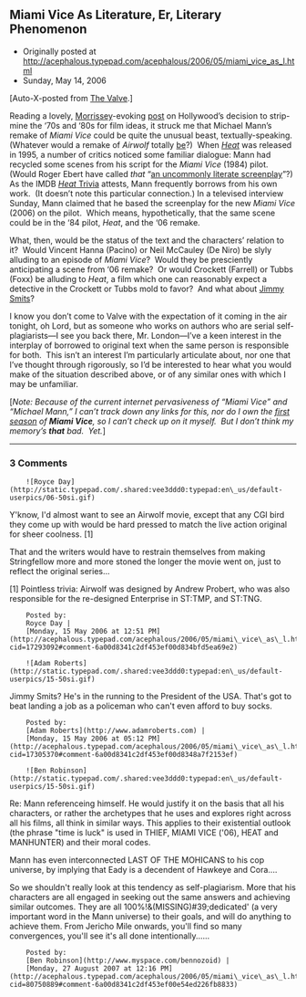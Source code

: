 ## Miami Vice As Literature, Er, Literary Phenomenon

 * Originally posted at http://acephalous.typepad.com/acephalous/2006/05/miami_vice_as_l.html
 * Sunday, May 14, 2006



[Auto-X-posted from [The Valve](http://www.thevalve.org/).]

Reading a lovely, [Morrissey]()-evoking [post](http://badbadbadger.blogspot.com/2006/05/stop-me-if-youve-heard-this-one-before.html) on Hollywood’s decision to strip-mine the ‘70s and ‘80s for film ideas, it struck me that Michael Mann’s remake of _Miami Vice_ could be quite the unusual beast, textually-speaking.  (Whatever would a remake of _Airwolf_ totally [be](http://daveslongbox.blogspot.com/2005/09/airwolf-adjective.html)?)  When [_Heat_](http://www.amazon.com/exec/obidos/ASIN/B0006J28KU/diesekoschmar-20)
was released in 1995, a number of critics noticed some familiar
dialogue: Mann had recycled some scenes from his script for the _Miami Vice_ (1984) pilot.  (Would Roger Ebert have called _that_ “[an uncommonly literate screenplay](http://rogerebert.suntimes.com/apps/pbcs.dll/article?AID=/19951215/REVIEWS/512150302/1023)”?)  As the IMDB [_Heat_ Trivia](http://imdb.com/title/tt0113277/trivia)
attests, Mann frequently borrows from his own work.  (It doesn’t note
this particular connection.) In a televised interview Sunday, Mann
claimed that he based the screenplay for the new _Miami Vice_ (2006) on the pilot.  Which means, hypothetically, that the same scene could be in the ‘84 pilot, _Heat_, and the ‘06 remake.  

What, then, would be the status of the text and the characters’
relation to it?  Would Vincent Hanna (Pacino) or Neil McCauley (De
Niro) be slyly alluding to an episode of _Miami Vice_?  Would they be presciently anticipating a scene from ‘06 remake?  Or would Crockett (Farrell) or Tubbs (Foxx) be alluding to _Heat_, a film which one can reasonably expect a detective in the Crockett or Tubbs mold to favor?  And what about [Jimmy Smits](http://en.wikipedia.org/wiki/Miami\_Vice#Television\_series)?

I know you don’t come to Valve with the expectation of it coming in the
air tonight, oh Lord, but as someone who works on authors who are
serial self-plagiarists—I see you back there, Mr. London—I’ve a keen
interest in the interplay of borrowed to original text when the same
person is responsible for both.  This isn’t an interest I’m
particularly articulate about, nor one that I’ve thought through
rigorously, so I’d be interested to hear what you would make of the
situation described above, or of any similar ones with which I may be
unfamiliar.  

[_Note: Because of the current internet pervasiveness of “Miami
Vice” and “Michael Mann,” I can’t track down any links for this, nor do
I own the [first season](http://www.amazon.com/exec/obidos/ASIN/B00005JLEY/diesekoschmar-20) of **Miami Vice**, so I can’t check up on it myself.  But I don’t think my memory’s **that** bad.  Yet._]

		

* * *

### 3 Comments 

		

                
[]()

	

		![Royce Day](http://static.typepad.com/.shared:vee3ddd0:typepad:en\_us/default-userpics/06-50si.gif)
	

	

		

Y'know, I'd almost want to see an Airwolf movie, except that any CGI bird they come up with would be hard pressed to match the live action original for sheer coolness. [1]

That and the writers would have to restrain themselves from making Stringfellow more and more stoned the longer the movie went on, just to reflect the original series...

[1] Pointless trivia: Airwolf was designed by Andrew Probert, who was also responsible for the re-designed Enterprise in ST:TMP, and ST:TNG.

	

		Posted by:
		Royce Day |
		[Monday, 15 May 2006 at 12:51 PM](http://acephalous.typepad.com/acephalous/2006/05/miami\_vice\_as\_l.html?cid=17293092#comment-6a00d8341c2df453ef00d834bfd5ea69e2)

[]()

	

		![Adam Roberts](http://static.typepad.com/.shared:vee3ddd0:typepad:en\_us/default-userpics/15-50si.gif)
	

	

		

Jimmy Smits?  He's in the running to the President of the USA.  That's got to beat landing a job as a policeman who can't even afford to buy socks.  

	

		Posted by:
		[Adam Roberts](http://www.adamroberts.com) |
		[Monday, 15 May 2006 at 05:12 PM](http://acephalous.typepad.com/acephalous/2006/05/miami\_vice\_as\_l.html?cid=17305370#comment-6a00d8341c2df453ef00d8348a7f2153ef)

[]()

	

		![Ben Robinson](http://static.typepad.com/.shared:vee3ddd0:typepad:en\_us/default-userpics/15-50si.gif)
	

	

		

Re: Mann referenceing himself. He would justify it on the basis that all his characters, or rather the archetypes that he uses and explores right across all his films, all think in similar ways. This applies to their existential outlook (the phrase "time is luck" is used in THIEF, MIAMI VICE ('06), HEAT and MANHUNTER) and their moral codes.

Mann has even interconnected LAST OF THE MOHICANS to his cop universe, by implying that Eady is a decendent of Hawkeye and Cora....

So we shouldn't really look at this tendency as self-plagiarism. More that his characters are all engaged in seeking out the same answers and achieving similar outcomes. They are all 100%!&(MISSING)#39;dedicated' (a very important word in the Mann universe) to their goals, and will do anything to achieve them. From Jericho Mile onwards, you'll find so many convergences, you'll see it's all done intentionally......

	

		Posted by:
		[Ben Robinson](http://www.myspace.com/bennozoid) |
		[Monday, 27 August 2007 at 12:16 PM](http://acephalous.typepad.com/acephalous/2006/05/miami\_vice\_as\_l.html?cid=80750889#comment-6a00d8341c2df453ef00e54ed226fb8833)

		

        